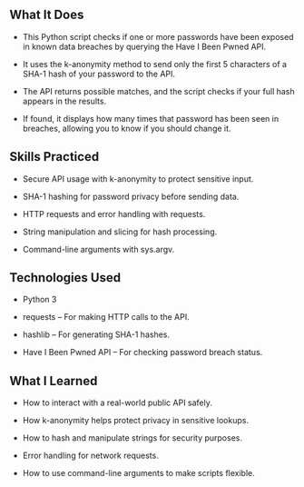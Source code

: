 
## What It Does

- This Python script checks if one or more passwords have been exposed in known data breaches by querying the Have I Been       Pwned API.

- It uses the k-anonymity method to send only the first 5 characters of a SHA-1 hash of your password to the API.

- The API returns possible matches, and the script checks if your full hash appears in the results.

- If found, it displays how many times that password has been seen in breaches, allowing you to know if you should change it.

## Skills Practiced

- Secure API usage with k-anonymity to protect sensitive input.

- SHA-1 hashing for password privacy before sending data.

- HTTP requests and error handling with requests.

- String manipulation and slicing for hash processing.

- Command-line arguments with sys.argv.

## Technologies Used

- Python 3

- requests – For making HTTP calls to the API.

- hashlib – For generating SHA-1 hashes.

- Have I Been Pwned API – For checking password breach status.

## What I Learned

- How to interact with a real-world public API safely.

- How k-anonymity helps protect privacy in sensitive lookups.

- How to hash and manipulate strings for security purposes.

- Error handling for network requests.

- How to use command-line arguments to make scripts flexible.

